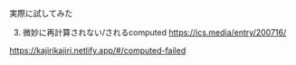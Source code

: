 実際に試してみた

3. 微妙に再計算されない/されるcomputed
https://ics.media/entry/200716/

https://kajirikajiri.netlify.app/#/computed-failed

